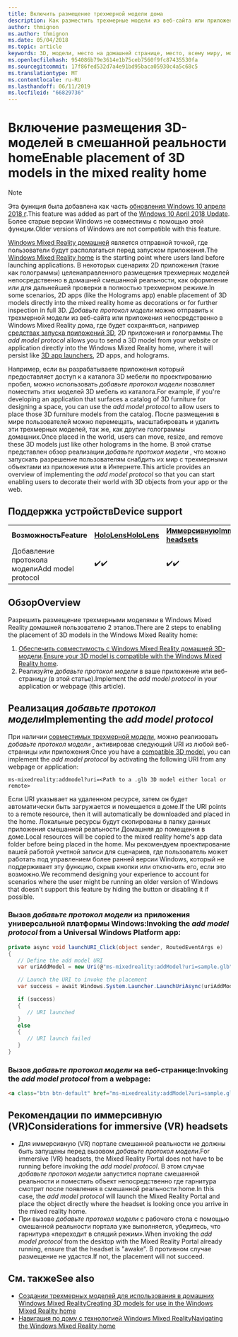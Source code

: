 ```yaml
---
title: Включить размещение трехмерной модели дома
description: Как разместить трехмерные модели из веб-сайта или приложения в Windows Mixed Reality home
author: thmignon
ms.author: thmignon
ms.date: 05/04/2018
ms.topic: article
keywords: 3D, модели, место на домашней странице, место, всему миру, моделирования, смешанной реальности домашней, Интернет, приложения
ms.openlocfilehash: 954086b79e3614e1b75ceb7560f9fc87435530fa
ms.sourcegitcommit: 17f86fed532d7a4e91bd95baca05930c4a5c68c5
ms.translationtype: MT
ms.contentlocale: ru-RU
ms.lasthandoff: 06/11/2019
ms.locfileid: "66829736"
---
```

# <a name="enable-placement-of-3d-models-in-the-mixed-reality-home"></a><span data-ttu-id="07bd9-104">Включение размещения 3D-моделей в смешанной реальности home</span><span class="sxs-lookup"><span data-stu-id="07bd9-104">Enable placement of 3D models in the mixed reality home</span></span>

> [!NOTE]
> <span data-ttu-id="07bd9-105">Эта функция была добавлена как часть [обновления Windows 10 апреля 2018 г](release-notes-april-2018.md).</span><span class="sxs-lookup"><span data-stu-id="07bd9-105">This feature was added as part of the [Windows 10 April 2018 Update](release-notes-april-2018.md).</span></span> <span data-ttu-id="07bd9-106">Более старые версии Windows не совместимы с помощью этой функции.</span><span class="sxs-lookup"><span data-stu-id="07bd9-106">Older versions of Windows are not compatible with this feature.</span></span>

<span data-ttu-id="07bd9-107">[Windows Mixed Reality домашней](navigating-the-windows-mixed-reality-home.md) является отправной точкой, где пользователи будут располагаться перед запуском приложения.</span><span class="sxs-lookup"><span data-stu-id="07bd9-107">The [Windows Mixed Reality home](navigating-the-windows-mixed-reality-home.md) is the starting point where users land before launching applications.</span></span> <span data-ttu-id="07bd9-108">В некоторых сценариях 2D приложения (такие как голограммы) целенаправленного размещения трехмерных моделей непосредственно в домашней смешанной реальности, как оформление или для дальнейшей проверки в полностью трехмерном режиме.</span><span class="sxs-lookup"><span data-stu-id="07bd9-108">In some scenarios, 2D apps (like the Holograms app) enable placement of 3D models directly into the mixed reality home as decorations or for further inspection in full 3D.</span></span> <span data-ttu-id="07bd9-109">*Добавьте протокол модели* можно отправить к трехмерной модели из веб-сайта или приложения непосредственно в Windows Mixed Reality дома, где будет сохраняться, например [средствах запуска приложений 3D](3d-app-launcher-design-guidance.md), 2D приложения и голограммы.</span><span class="sxs-lookup"><span data-stu-id="07bd9-109">The *add model protocol* allows you to send a 3D model from your website or application directly into the Windows Mixed Reality home, where it will persist like [3D app launchers](3d-app-launcher-design-guidance.md), 2D apps, and holograms.</span></span> 

<span data-ttu-id="07bd9-110">Например, если вы разрабатываете приложения который предоставляет доступ к a каталога 3D мебели по проектированию пробел, можно использовать *добавьте протокол модели* позволяет поместить этих моделей 3D мебель из каталога.</span><span class="sxs-lookup"><span data-stu-id="07bd9-110">For example, if you're developing an application that surfaces a catalog of 3D furniture for designing a space, you can use the *add model protocol* to allow users to place those 3D furniture models from the catalog.</span></span> <span data-ttu-id="07bd9-111">После размещения в мире пользователей можно перемещать, масштабировать и удалить эти трехмерных моделей, так же, как другие голограммы домашних.</span><span class="sxs-lookup"><span data-stu-id="07bd9-111">Once placed in the world, users can move, resize, and remove these 3D models just like other holograms in the home.</span></span> <span data-ttu-id="07bd9-112">В этой статье представлен обзор реализации *добавьте протокол модели* , что можно запускать разрешение пользователям снабдить их мир с трехмерными объектами из приложения или в Интернете.</span><span class="sxs-lookup"><span data-stu-id="07bd9-112">This article provides an overview of implementing the *add model protocol* so that you can start enabling users to decorate their world with 3D objects from your app or the web.</span></span>

## <a name="device-support"></a><span data-ttu-id="07bd9-113">Поддержка устройств</span><span class="sxs-lookup"><span data-stu-id="07bd9-113">Device support</span></span>

<table>
    <colgroup>
    <col width="33%" />
    <col width="33%" />
    <col width="33%" />
    </colgroup>
    <tr>
        <td><span data-ttu-id="07bd9-114"><strong>Возможность</strong></span><span class="sxs-lookup"><span data-stu-id="07bd9-114"><strong>Feature</strong></span></span></td>
        <td><span data-ttu-id="07bd9-115"><a href="hololens-hardware-details.md"><strong>HoloLens</strong></a></span><span class="sxs-lookup"><span data-stu-id="07bd9-115"><a href="hololens-hardware-details.md"><strong>HoloLens</strong></a></span></span></td>
        <td><span data-ttu-id="07bd9-116"><a href="immersive-headset-hardware-details.md"><strong>Иммерсивную</strong></a></span><span class="sxs-lookup"><span data-stu-id="07bd9-116"><a href="immersive-headset-hardware-details.md"><strong>Immersive headsets</strong></a></span></span></td>
    </tr>
     <tr>
        <td><span data-ttu-id="07bd9-117">Добавление протокола модели</span><span class="sxs-lookup"><span data-stu-id="07bd9-117">Add model protocol</span></span></td>
        <td><span data-ttu-id="07bd9-118">✔️</span><span class="sxs-lookup"><span data-stu-id="07bd9-118">✔️</span></span></td>
        <td><span data-ttu-id="07bd9-119">✔️</span><span class="sxs-lookup"><span data-stu-id="07bd9-119">✔️</span></span></td>
    </tr>
</table>

## <a name="overview"></a><span data-ttu-id="07bd9-120">Обзор</span><span class="sxs-lookup"><span data-stu-id="07bd9-120">Overview</span></span>

<span data-ttu-id="07bd9-121">Разрешить размещение трехмерными моделями в Windows Mixed Reality домашней пользователю 2 этапов.</span><span class="sxs-lookup"><span data-stu-id="07bd9-121">There are 2 steps to enabling the placement of 3D models in the Windows Mixed Reality home:</span></span>
1. <span data-ttu-id="07bd9-122">[Обеспечить совместимость с Windows Mixed Reality домашней 3D-модели](creating-3d-models-for-use-in-the-windows-mixed-reality-home.md).</span><span class="sxs-lookup"><span data-stu-id="07bd9-122">[Ensure your 3D model is compatible with the Windows Mixed Reality home](creating-3d-models-for-use-in-the-windows-mixed-reality-home.md).</span></span>
2. <span data-ttu-id="07bd9-123">Реализуйте *добавьте протокол модели* в ваше приложение или веб-страницу (в этой статье).</span><span class="sxs-lookup"><span data-stu-id="07bd9-123">Implement the *add model protocol* in your application or webpage (this article).</span></span>

## <a name="implementing-the-add-model-protocol"></a><span data-ttu-id="07bd9-124">Реализация *добавьте протокол модели*</span><span class="sxs-lookup"><span data-stu-id="07bd9-124">Implementing the *add model protocol*</span></span>

<span data-ttu-id="07bd9-125">При наличии [совместимых трехмерной модели](creating-3d-models-for-use-in-the-windows-mixed-reality-home.md), можно реализовать *добавьте протокол модели* , активировав следующий URI из любой веб-страницы или приложения:</span><span class="sxs-lookup"><span data-stu-id="07bd9-125">Once you have a [compatible 3D model](creating-3d-models-for-use-in-the-windows-mixed-reality-home.md), you can implement the *add model protocol* by activating the following URI from any webpage or application:</span></span>

```
ms-mixedreality:addmodel?uri=<Path to a .glb 3D model either local or remote>
```

<span data-ttu-id="07bd9-126">Если URI указывает на удаленном ресурсе, затем он будет автоматически быть загружается и помещается в доме.</span><span class="sxs-lookup"><span data-stu-id="07bd9-126">If the URI points to a remote resource, then it will automatically be downloaded and placed in the home.</span></span> <span data-ttu-id="07bd9-127">Локальные ресурсы будут скопированы в папку данных приложения смешанной реальности Домашняя до помещения в доме.</span><span class="sxs-lookup"><span data-stu-id="07bd9-127">Local resources will be copied to the mixed reality home's app data folder before being placed in the home.</span></span> <span data-ttu-id="07bd9-128">Мы рекомендуем проектирование вашей работой учетной записи для сценариев, где пользователь может работать под управлением более ранней версии Windows, который не поддерживает эту функцию, скрыв кнопки или отключить его, если это возможно.</span><span class="sxs-lookup"><span data-stu-id="07bd9-128">We recommend designing your experience to account for scenarios where the user might be running an older version of Windows that doesn't support this feature by hiding the button or disabling it if possible.</span></span> 

### <a name="invoking-the-add-model-protocol-from-a-universal-windows-platform-app"></a><span data-ttu-id="07bd9-129">Вызов *добавьте протокол модели* из приложения универсальной платформы Windows:</span><span class="sxs-lookup"><span data-stu-id="07bd9-129">Invoking the *add model protocol* from a Universal Windows Platform app:</span></span>

```C#
private async void launchURI_Click(object sender, RoutedEventArgs e)
{
   // Define the add model URI
   var uriAddModel = new Uri(@"ms-mixedreality:addModel?uri=sample.glb");

   // Launch the URI to invoke the placement
   var success = await Windows.System.Launcher.LaunchUriAsync(uriAddModel);

   if (success)
   {
      // URI launched
   }
   else
   {
      // URI launch failed
   }
}
```

### <a name="invoking-the-add-model-protocol-from-a-webpage"></a><span data-ttu-id="07bd9-130">Вызов *добавьте протокол модели* на веб-странице:</span><span class="sxs-lookup"><span data-stu-id="07bd9-130">Invoking the *add model protocol* from a webpage:</span></span>

```html
<a class="btn btn-default" href="ms-mixedreality:addModel?uri=sample.glb"> Place 3D Model </a>
```

## <a name="considerations-for-immersive-vr-headsets"></a><span data-ttu-id="07bd9-131">Рекомендации по иммерсивную (VR)</span><span class="sxs-lookup"><span data-stu-id="07bd9-131">Considerations for immersive (VR) headsets</span></span>

* <span data-ttu-id="07bd9-132">Для иммерсивную (VR) портале смешанной реальности не должны быть запущены перед вызовом *добавьте протокол модели*.</span><span class="sxs-lookup"><span data-stu-id="07bd9-132">For immersive (VR) headsets, the Mixed Reality Portal does not have to be running before invoking the *add model protocol*.</span></span> <span data-ttu-id="07bd9-133">В этом случае *добавьте протокол модели* запустится портале смешанной реальности и поместить объект непосредственно где гарнитура смотрит после появления в смешанной реальности home.</span><span class="sxs-lookup"><span data-stu-id="07bd9-133">In this case, the *add model protocol* will launch the Mixed Reality Portal and place the object directly where the headset is looking once you arrive in the mixed reality home.</span></span> 
* <span data-ttu-id="07bd9-134">При вызове *добавьте протокол модели* с рабочего стола с помощью смешанной реальности портала уже выполняется, убедитесь, что гарнитура «переходит в спящий режим».</span><span class="sxs-lookup"><span data-stu-id="07bd9-134">When invoking the *add model protocol* from the desktop with the Mixed Reality Portal already running, ensure that the headset is "awake".</span></span> <span data-ttu-id="07bd9-135">В противном случае размещение не удастся.</span><span class="sxs-lookup"><span data-stu-id="07bd9-135">If not, the placement will not succeed.</span></span> 

## <a name="see-also"></a><span data-ttu-id="07bd9-136">См. также</span><span class="sxs-lookup"><span data-stu-id="07bd9-136">See also</span></span>

* [<span data-ttu-id="07bd9-137">Создании трехмерных моделей для использования в домашних Windows Mixed Reality</span><span class="sxs-lookup"><span data-stu-id="07bd9-137">Creating 3D models for use in the Windows Mixed Reality home</span></span>](creating-3d-models-for-use-in-the-windows-mixed-reality-home.md)
* [<span data-ttu-id="07bd9-138">Навигация по дому с технологией Windows Mixed Reality</span><span class="sxs-lookup"><span data-stu-id="07bd9-138">Navigating the Windows Mixed Reality home</span></span>](navigating-the-windows-mixed-reality-home.md)
